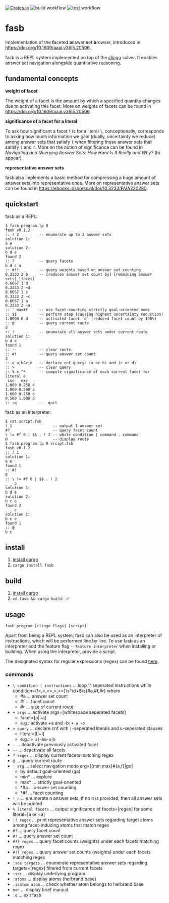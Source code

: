 [![Crates.io](https://img.shields.io/crates/v/fasb?label=crates.io%20%28bin%29)](https://crates.io/crates/fasb)
![build workflow](https://github.com/drwadu/fasb/actions/workflows/build.yml/badge.svg)
![test workflow](https://github.com/drwadu/fasb/actions/workflows/test.yml/badge.svg)
# fasb
Implementation of the **f**aceted **a**nswer **s**et **b**rowser, introduced in https://doi.org/10.1609/aaai.v36i5.20506.

fasb is a REPL system implemented on top of the [clingo](https://github.com/potassco/clingo) solver. 
It enables answer set navigation alongside quantitative reasoning.

## fundamental concepts 
**weight of facet**

The weight of a facet is the amount by which a specified quantity changes due
to activating this facet. More on weights of facets can be found in
https://doi.org/10.1609/aaai.v36i5.20506.

**significance of a facet for a literal**

To ask how significant a facet `f` is for a literal `l`, conceptionally,
corresponds to asking how much information we gain (dually, uncertainty we
reduce) among answer sets that satisfy `l` when filtering those answer sets
that satisfy `l` and `f`. More on the notion of significance can be found in
_Navigating and Querying Answer Sets: How Hard Is It Really and Why?_ (to appear).

**representative answer sets**

fasb also implements a basic method for compressing a huge amount of answer
sets into representative ones. More on representative answer sets can be found
in https://ebooks.iospress.nl/doi/10.3233/FAIA230280.


## quickstart
fasb as a REPL:
```
$ fasb program.lp 0
fasb v0.1.2
:: ! 2         -- enumerate up to 2 answer sets
solution 1:
a e
solution 2:
b d e
found 2
:: ?           -- query facets
b d c a
:: #!!         -- query weights based on answer set counting
0.3333 2 b     -- [reduces answer set count by] [remaining answer sets] [facet]
0.6667 1 d
0.3333 2 ~d
0.6667 1 c
0.3333 2 ~c
0.6667 1 a
0.3333 2 ~a
:: ' max#f     -- use facet-counting strictly goal-oriented mode 
:: $$          -- perform step (causing highest uncertainty reduction)
1.0000 0 d     -- activated facet `d` (reduced facet count by 100%)
:: @           -- query current route
d
:: !           -- enumerate all answer sets under current route
solution 1:
b d e
found 1
:: --          -- clear route
:: #!          -- query answer set count
3
:: > a|b&c|d   -- declare cnf query: (a or b) and (c or d)
:: >           -- clear query
:: % e ^*      -- compute significance of each current facet for literal e
 inc   exc
1.000 0.250 d
1.000 0.500 a
1.000 0.250 c
0.500 1.000 b
:: :q          --  quit
```
fasb as an interpreter:
```
$ cat script.fsb
! 1                  -- output 1 answer set
#?                   -- query facet count        
\ != #f 0 | $$ . ! 2 -- while condition | command . command
@                    -- display route                  
$ fasb program.lp 0 srcipt.fsb
fasb v0.1.2
:: ! 1
solution 1:
a e
found 1
:: #?
8
:: \ != #f 0 | $$ . ! 2
_ _ b
solution 1:
b d e
solution 2:
b c e
found 2
_ _ c
solution 1:
b c e
found 1
:: @
b c
```

## install
1. [install cargo](https://doc.rust-lang.org/cargo/getting-started/installation.html) 
2. `cargo install fasb`
## build
1. [install cargo](https://doc.rust-lang.org/cargo/getting-started/installation.html) 
2. `cd fasb && cargo build -r`

## usage
`fasb program [clingo flags] [script]`

Apart from being a REPL system, fasb can also be used as an interpreter of instructions, which will be performed line by line. To use fasb as an interpreter add the feature flag `--feature interpreter` when installing or building. When using the interpreter, provide a script.

The designated syntax for regular expressions (regex) can be found [here](https://docs.rs/regex/latest/regex/).

### commands
* `\ condition | instructions` ... loop '.' seperated instructions while condition={!=,<,<=,>,>=}\s^\d+$\s{#a,#f,#r} where
  * #a ... answer set count
  * #f ... facet count
  * #r ... size of current route 
* `+ args` ... activate args=[whitespace seperated facets]         
  * facet=[a|~a] 
  * e.g.: activate +a and -b: `+ a ~b`         
* `> query` ... declare cnf with `|`-seperated literals and `&`-seperated clauses          
  * literal=[l|~l] 
  * e.g.: `> a|~b&~a|b`         
* `-` ... deactivate previously activated facet                   
* `--` ... deactivate all facets
* `? regex` ... display current facets matching regex
* `@` ... query current route
* `' arg` ... select navigation mode arg=[{min,max}#{a,f}|go] 
  *  by default goal-oriented (go)
  * min* ... explore 
  * max* ... strictly goal-oriented 
  * *#a ... answer set counting 
  * *#f ... facet counting 
* `! n` ... enumerate n answer sets; if no n is provided, then all answer sets will be printed
* `% literal facets` ... output significance of facets=[regex] for some literal=[a or ~a]
* `:! regex` ... print representative answer sets regarding target atoms among facet-inducing atoms that match regex
* `#?` ... query facet count
* `#!` ... query answer set count 
* `#?? regex` ... query facet counts (weights) under each facets matching regex
* `#!! regex` ... query answer set counts (weights) under each facets matching regex
* `:soe targets` ... enumerate representative answer sets regarding targets=[regex] filtered from current facets
* `:src` ... display underlying program
* `:atoms` ... display atoms (herbrand base)
* `:isatom atom` ... check whether atom belongs to herbrand base
* `man` ... display brief manual
* `:q` ... exit fasb  
